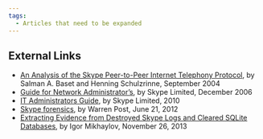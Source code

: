 ```yaml
---
tags:
  - Articles that need to be expanded
---
```

## External Links

- [An Analysis of the Skype Peer-to-Peer Internet Telephony Protocol](http://www1.cs.columbia.edu/~library/TR-repository/reports/reports-2004/cucs-039-04.pdf),
  by Salman A. Baset and Henning Schulzrinne, September 2004
- [Guide for Network Administrator’s](http://download.skype.com/share/security/network-admin-guide-version2.2.pdf),
  by Skype Limited, December 2006
- [IT Administrators Guide](http://download.skype.com/share/business/guides/skype-it-administrators-guide.pdf),
  by Skype Limited, 2010
- [Skype forensics](http://my.opera.com/wpost/blog/skype-forensics), by
  Warren Post, June 21, 2012
- [Extracting Evidence from Destroyed Skype Logs and Cleared SQLite Databases](https://www.forensicfocus.com/articles/extracting-evidence-from-destroyed-skype-logs-and-cleared-sqlite-databases/),
  by Igor Mikhaylov, November 26, 2013
